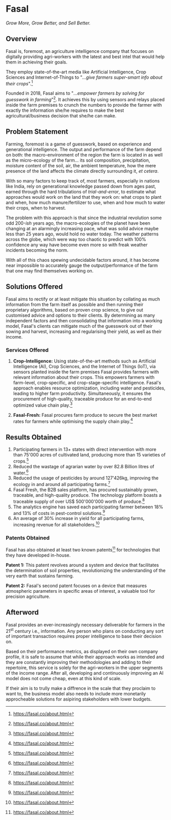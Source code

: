 # Fasal

_Grow More, Grow Better, and Sell Better._

## Overview

Fasal is, foremost, an agriculture intelligence company that focuses on digitally providing agri-workers with the latest and best intel that would help them in achieving their goals.

They employ state-of-the-art media like Artificial Intelligence, Crop Sciences and Internet-of-Things to "_...give farmers super-smart info about their crops_".[^1]

Founded in 2018, Fasal aims to "_...empower farmers by solving for guesswork in farming_"[^1]. It achieves this by using sensors and relays placed inside the farm premises to crunch the numbers to provide the farmer with exactly the information she/he requires to make the best agricultural/business decision that she/he can make.


## Problem Statement

Farming, foremost is a game of guesswork, based on experience and generational intelligence. The output and performance of the farm depend on both: the macro-environment of the region the farm is located in as well as the micro-ecology of the farm... its soil composition, precipitation, moisture content of the soil, air, the ambient temperature, how the mere presence of the land affects the climate directly surrounding it, _et cetera_.

With so many factors to keep track of, most farmers, especially in nations like India, rely on generational knowledge passed down from ages past, earned through the hard tribulations of _trial-and-error_, to estimate what approaches would work on the land that they work on: what crops to plant and when, how much manure/fertilizer to use, when and how much to water their crops, when to harvest. 

The problem with this approach is that since the industrial revolution some odd 200-_ish_ years ago, the macro-ecologies of the planet have been changing at an alarmingly increasing pace, what was solid advice maybe less than 25 years ago, would hold no water today. The weather patterns across the globe, which were way too chaotic to predict with 100% confidence any way have become even more so with freak weather incidents becoming the norm.

With all of this chaos spewing undecidable factors around, it has become near impossible to accurately gauge the output/performance of the farm that one may find themselves working on.

## Solutions Offered

Fasal aims to rectify or at least mitigate this situation by collating as much information from the farm itself as possible and then running their proprietary algorithms, based on proven crop science, to give out customised advice and options to their clients. By determining as many independent factors and then consolidating that information into a working model, Fasal's clients can mitigate much of the guesswork out of their sowing and harvest, increasing and regularising their yield, as well as their income.

### Services Offered

1. __Crop-Intelligence:__ Using state-of-the-art methods such as Artificial Intelligence (AI), Crop Sciences, and the Internet of Things (IoT), via sensors planted inside the farm premises Fasal provides farmers with relevant information about their crops. This empowers farmers with farm-level, crop-specific, and crop-stage-specific intelligence. Fasal's approach enables resource optimization, including water and pesticides, leading to higher farm productivity. Simultaneously, it ensures the procurement of high-quality, traceable produce for an end-to-end optimized value chain play.[^1]

2. __Fasal-Fresh:__ Fasal procures farm produce to secure the best market rates for farmers while optimising the supply chain play.[^1]


## Results Obtained

1. Participating farmers in 13+ states with direct intervention with more than 75'000 acres of cultivated land, producing more than 15 varieties of crops.[^1]
2. Reduced the wastage of agrarian water by over 82.8 Billion litres of water.[^1]
3. Reduced the usage of pesticides by around 127'426kg, improving the ecology in and around all participating farms.[^1]
4. Fasal Fresh, the B2B sales platform, has procured sustainably grown, traceable, and high-quality produce. The technology platform boasts a traceable supply of over US$ 500'000'000 worth of produce.[^1]
5. The analytics engine has saved each participating farmer between 18% and 13% of costs in pest-control solutions.[^1]
6. An average of 30% increase in yield for all participating farms, increasing revenue for all stakeholders.[^1]

### Patents Obtained

Fasal has also obtained at least two known patents[^1] for technologies that they have developed in-house.

__Patent 1:__ This patent revolves around a system and device that facilitates the determination of soil properties, revolutionizing the understanding of the very earth that sustains farming.

__Patent 2:__ Fasal's second patent focuses on a device that measures atmospheric parameters in specific areas of interest, a valuable tool for precision agriculture.


## Afterword

Fasal provides an ever-increasingly necessary deliverable for farmers in the 21<sup>st</sup> century i.e., information. Any person who plans on conducting any sort of important transaction requires proper intelligence to base their decision on. 

Based on their performance metrics, as displayed on their own company profile, it is safe to assume that while their approach works as intended and they are constantly improving their methodologies and adding to their repertoire, this service is solely for the agri-workers in the upper segments of the income range. After all, developing and continuously improving an AI model does not come cheap, even at this kind of scale. 

If their aim is to trully make a diffrence in the scale that they proclaim to want to, the business model also needs to include more monetarily approcheable solutions for asipiring stakeholders with lower budgets.



[^1]: https://fasal.co/about.html
